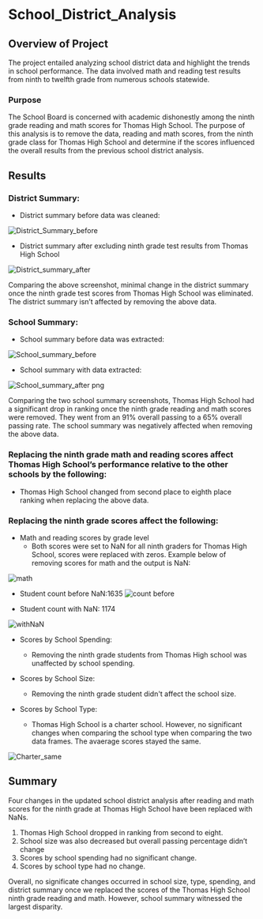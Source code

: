 # School_District_Analysis
## Overview of Project
The project entailed analyzing school district data and highlight the trends in school performance. The data involved math and reading test results from ninth to twelfth grade from numerous schools statewide. 

### Purpose
The School Board is concerned with academic dishonestly among the ninth grade reading and math scores for Thomas High School. The purpose of this analysis is to remove the data, reading and math scores, from the ninth grade class for Thomas High School and determine if the scores influenced the overall results from the previous school district analysis.

## Results

### District Summary:
-  District summary before data was cleaned:

![District_Summary_before](https://user-images.githubusercontent.com/96746207/159102815-ba8b205a-3229-49ca-917c-6f35b1aaf851.png)

 - District summary after excluding ninth grade test results from Thomas High School

![District_summary_after](https://user-images.githubusercontent.com/96746207/159102844-983183c2-5a61-44a2-8ec1-5c82453f99e7.png)


Comparing the above screenshot, minimal change in the district summary once the ninth grade test scores from Thomas High School was eliminated. The district summary isn’t affected by removing the above data.  

### School Summary:
 - School summary before data was extracted:
 
![School_summary_before](https://user-images.githubusercontent.com/96746207/159102854-cd76d4e3-b750-4fb3-bfea-9634ab80e519.png)
	
 - School summary with data extracted:

![School_summary_after  png](https://user-images.githubusercontent.com/96746207/159102869-c43459ce-213c-4e00-b4ac-f8de64fdafd3.png)

Comparing the two school summary screenshots, Thomas High School had a significant drop in ranking once the ninth grade reading and math scores were removed. They went from an 91% overall passing to a 65% overall passing rate. The school summary was negatively affected when removing the above data. 	

### Replacing the ninth grade math and reading scores affect Thomas High School’s performance relative to the other schools by the following: 
 - Thomas High School changed from second place to eighth place ranking when replacing the above data.


### Replacing the ninth grade scores affect the following:
 - Math and reading scores by grade level
   - Both scores were set to NaN for all ninth graders for Thomas High School, scores were replaced with zeros. Example below of removing scores for math and the output is NaN:

![math](https://user-images.githubusercontent.com/96746207/159135269-04a0a099-30c2-4a10-aecf-70551ccbbb33.png)
 
   - Student count before NaN:1635
![count before](https://user-images.githubusercontent.com/96746207/159135886-96d453c5-2c0f-48e6-bcb5-7cd7aa27beac.png)

  - Student count with NaN: 1174
 
 ![withNaN](https://user-images.githubusercontent.com/96746207/159136084-9f266a9d-cd0c-46b3-bdae-84b63794ae87.png)


- Scores by School Spending:
   - Removing the ninth grade students from Thomas High school was unaffected by school spending.
 - Scores by School Size:
   - Removing the ninth grade student didn't affect the school size. 
      
 - Scores by School Type:
   - Thomas High School is a charter school. However, no significant changes when comparing the school type when comparing the two data frames. The avaerage scores stayed the same.
   
![Charter_same](https://user-images.githubusercontent.com/96746207/159136882-ee399350-0605-40c7-9494-86afc65247c1.png)

## Summary
Four changes in the updated school district analysis after reading and math scores for the ninth grade at Thomas High School have been replaced with NaNs.
 1. Thomas High School dropped in ranking from second to eight.
 2. School size was also decreased but overall passing percentage didn’t change
 3. Scores by school spending had no significant change.
 4. Scores by school type had no change.

Overall, no significate changes occurred in school size, type, spending, and district summary once we replaced the scores of the Thomas High School ninth grade reading and math. However, school summary witnessed the largest disparity. 



